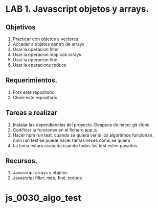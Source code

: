 # LAB 1. Javascript objetos y arrays.
## Objetivos
1. Practicar con objetos y vectores.
2. Acceder a objetos dentro de arrays
3. Usar la operacion filter
4. Usar la operacion map con arrays
5. Usar la operacion find
6. Usar la operacione reduce

## Requerimientos.
1. Fork este repositorio
2. Clone este repositorio

## Tareas a realizar
1. Instalar las dependiencias del proyecto. Despues de hacer git clone
2. Codificar la funciones en el fichero app.js
3. Hacer npm run test, cuando se quiera ver si los algoritmos funcionan. npm run test se puede hacer tantas veces como se quiera
4. La tarea estara acabada cuando todos los test esten pasados.

## Recursos.
1. Javascript arrays y objetos
2. Javascript filter, map, find, reduce





# js_0030_algo_test
